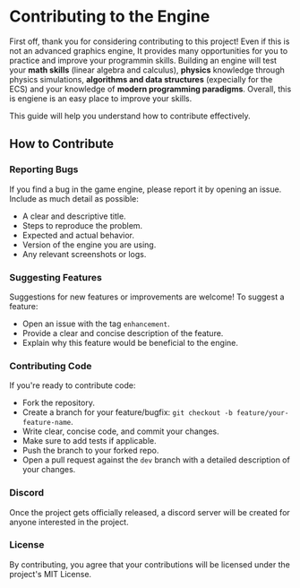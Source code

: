 # Contributing to the Engine

First off, thank you for considering contributing to this project!
Even if this is not an advanced graphics engine, It provides
many opportunities for you to practice and improve your programmin skills. Building
an engine will test your **math skills** (linear algebra and calculus), 
**physics** knowledge through physics simulations, **algorithms and data
structures** (expecially for the ECS) and your knowledge of **modern
programming paradigms**. Overall, this is engiene is an easy place to improve
your skills.

This guide will help you understand how to contribute effectively.

## How to Contribute

### Reporting Bugs

If you find a bug in the game engine, please report it by opening an issue. Include as much detail as possible:
- A clear and descriptive title.
- Steps to reproduce the problem.
- Expected and actual behavior.
- Version of the engine you are using.
- Any relevant screenshots or logs.

### Suggesting Features

Suggestions for new features or improvements are welcome! To suggest a feature:
- Open an issue with the tag `enhancement`.
- Provide a clear and concise description of the feature.
- Explain why this feature would be beneficial to the engine.

### Contributing Code

If you're ready to contribute code:
- Fork the repository.
- Create a branch for your feature/bugfix: `git checkout -b feature/your-feature-name`.
- Write clear, concise code, and commit your changes.
- Make sure to add tests if applicable.
- Push the branch to your forked repo.
- Open a pull request against the `dev` branch with a detailed description of your changes.

### Discord

Once the project gets officially released, a discord server will be created for anyone
interested in the project.

### License

By contributing, you agree that your contributions will be licensed under the project's MIT License.
